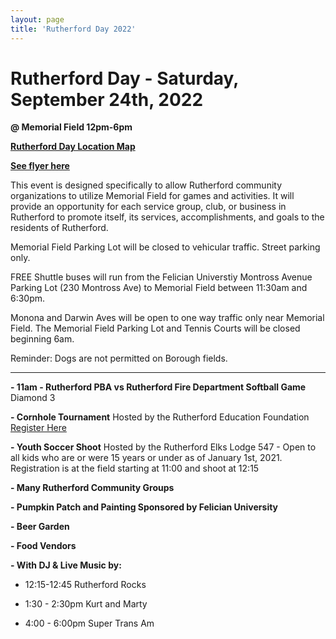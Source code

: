 ```yaml
---
layout: page
title: 'Rutherford Day 2022'
---
```


# Rutherford Day - Saturday, September 24th, 2022

**@ Memorial Field 12pm-6pm**

[**Rutherford Day Location Map**](https://www.google.com/maps/d/edit?mid=1UdrxkP9P8A0_N9SDSa1hHmUNsiKuS08e&usp=sharing)

[**See flyer here**](https://storage.googleapis.com/static.rutherford-nj.com/events/RutherfordDay2022.pdf)

This event is designed specifically to allow Rutherford community organizations to utilize Memorial Field for games and activities. It will provide an opportunity for each service group, club, or business in Rutherford to promote itself, its services, accomplishments, and goals to the residents of Rutherford. 


Memorial Field Parking Lot will be closed to vehicular traffic. Street parking only. 

FREE Shuttle buses will run from the Felician Universtiy Montross Avenue Parking Lot (230 Montross Ave) to Memorial Field between 11:30am and 6:30pm. 

Monona and Darwin Aves will be open to one way traffic only near Memorial Field. The Memorial Field Parking Lot and Tennis Courts will be closed beginning 6am.

Reminder: Dogs are not permitted on Borough fields. 

---

**- 11am - Rutherford PBA vs Rutherford Fire Department Softball Game** Diamond 3

**- Cornhole Tournament** Hosted by the Rutherford Education Foundation [Register Here](https://www.rutherfordeducationfoundation.org/ref-cornhole-2022-copy)

**- Youth Soccer Shoot** Hosted by the Rutherford Elks Lodge 547  - Open to all kids who are or were 15 years or under as of January 1st, 2021. Registration is at the field starting at 11:00 and shoot at 12:15

**- Many Rutherford Community Groups**  

**- Pumpkin Patch and Painting Sponsored by Felician University**

**- Beer Garden**

**- Food Vendors** 

**- With DJ & Live Music by:**

- 12:15-12:45 Rutherford Rocks

- 1:30 - 2:30pm Kurt and Marty

- 4:00 - 6:00pm Super Trans Am
